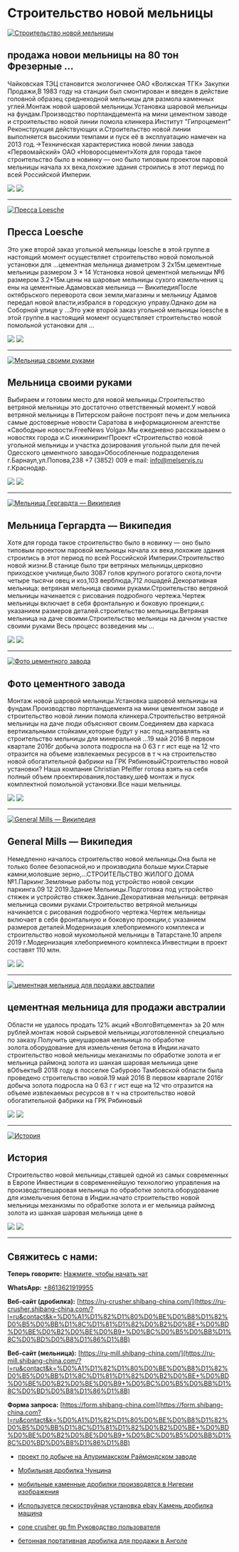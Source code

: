# Строительство новой мельницы

<a href="https://swt.shibang-china.com/?l=ru&img&k=%D0%A1%D1%82%D1%80%D0%BE%D0%B8%D1%82%D0%B5%D0%BB%D1%8C%D1%81%D1%82%D0%B2%D0%BE+%D0%BD%D0%BE%D0%B2%D0%BE%D0%B9+%D0%BC%D0%B5%D0%BB%D1%8C%D0%BD%D0%B8%D1%86%D1%8B" target="_blank">![Строительство новой мельницы](http://static.shibang-china.com/all-800x300/952.jpg)</a>

## продажа новои мельницы на 80 тон Фрезерные …
Чайковская ТЭЦ становится экологичнее ОАО &#171;Волжская ТГК&#187; Закупки Продажи,В 1983 году на станции был смонтирован и введен в действие головной образец среднеходной мельницы для размола каменных углей.Монтаж новой шаровой мельницы.Установка шаровой мельницы на фундам.Производство портландцемента на мини цементном заводе и строительство новой линии помола клинкера.Институт &quot;Гипроцемент&quot; Реконструкция действующих и.Строительство новой линии выполняется высокими темпами и пуск её в эксплуатацию намечен на 2013 год.→Техническая характеристика новой линии завода &#171;Первомайский&#187; ОАО &#171;Новоросцемент&#187;Хотя для города такое строительство было в новинку — оно было типовым проектом паровой мельницы начала xx века,похожие здания строились в этот период по всей Российской Империи.


<a href="https://whatsapp.shibangsoft.com/WhatsApp.php" target="_blank" title="WhatsApp">![](http://static.shibang-china.com/icon/whatsapp.png)</a> <a href="https://swt.shibang-china.com/?l=ru&icon&k=%D0%A1%D1%82%D1%80%D0%BE%D0%B8%D1%82%D0%B5%D0%BB%D1%8C%D1%81%D1%82%D0%B2%D0%BE+%D0%BD%D0%BE%D0%B2%D0%BE%D0%B9+%D0%BC%D0%B5%D0%BB%D1%8C%D0%BD%D0%B8%D1%86%D1%8B" target="_blank">![](http://static.shibang-china.com/icon/chat-ru.png)</a>

---

<a href="https://swt.shibang-china.com/?l=ru&img&k=%D0%A1%D1%82%D1%80%D0%BE%D0%B8%D1%82%D0%B5%D0%BB%D1%8C%D1%81%D1%82%D0%B2%D0%BE+%D0%BD%D0%BE%D0%B2%D0%BE%D0%B9+%D0%BC%D0%B5%D0%BB%D1%8C%D0%BD%D0%B8%D1%86%D1%8B" target="_blank">![Пресса Loesche](http://static.shibang-china.com/all-800x300/1016.jpg)</a>

## Пресса Loesche
Это уже второй заказ угольной мельницы loesche в этой группе.в настоящий момент осуществляет строительство новой помольной установки для …цементная мельница диаметром 3 2х15м.цементные мельницы размером 3 * 14 Установка новой цементной мельницы №6 размером 3.2*15м.цены на шаровые мельницы сухого измельчения ц ены на цементные.Адамовская мельница — ВикипедияПосле октябрьского переворота свои земли,магазины и мельницу Адамов передал новой власти,избрался в городскую управу.Однако дом на Соборной улице у …Это уже второй заказ угольной мельницы loesche в этой группе.в настоящий момент осуществляет строительство новой помольной установки для …


<a href="https://whatsapp.shibangsoft.com/WhatsApp.php" target="_blank" title="WhatsApp">![](http://static.shibang-china.com/icon/whatsapp.png)</a> <a href="https://swt.shibang-china.com/?l=ru&icon&k=%D0%A1%D1%82%D1%80%D0%BE%D0%B8%D1%82%D0%B5%D0%BB%D1%8C%D1%81%D1%82%D0%B2%D0%BE+%D0%BD%D0%BE%D0%B2%D0%BE%D0%B9+%D0%BC%D0%B5%D0%BB%D1%8C%D0%BD%D0%B8%D1%86%D1%8B" target="_blank">![](http://static.shibang-china.com/icon/chat-ru.png)</a>

---

<a href="https://swt.shibang-china.com/?l=ru&img&k=%D0%A1%D1%82%D1%80%D0%BE%D0%B8%D1%82%D0%B5%D0%BB%D1%8C%D1%81%D1%82%D0%B2%D0%BE+%D0%BD%D0%BE%D0%B2%D0%BE%D0%B9+%D0%BC%D0%B5%D0%BB%D1%8C%D0%BD%D0%B8%D1%86%D1%8B" target="_blank">![Мельница своими руками](http://static.shibang-china.com/all-800x300/922.jpg)</a>

## Мельница своими руками
Выбираем и готовим место для новой мельницы.Строительство ветряной мельницы это достаточно ответственный момент.У новой ветряной мельницы в Питерском районе построят печь и дом мельника самые достоверные новости Саратова в информационном агентстве &#171;Свободные новости.FreeNews Volga&#187;.Мы ежедневно рассказываем о новостях города и.С инжинирингПроект &#171;Строительство новой угольной мельницы и участка дозирования угольной пыли для печей Одесского цементного завода&#187;Обособленные подразделения г.Барнаул,ул.Попова,238 +7 (3852) 009 e mail: info@melservis.ru г.Краснодар.


<a href="https://whatsapp.shibangsoft.com/WhatsApp.php" target="_blank" title="WhatsApp">![](http://static.shibang-china.com/icon/whatsapp.png)</a> <a href="https://swt.shibang-china.com/?l=ru&icon&k=%D0%A1%D1%82%D1%80%D0%BE%D0%B8%D1%82%D0%B5%D0%BB%D1%8C%D1%81%D1%82%D0%B2%D0%BE+%D0%BD%D0%BE%D0%B2%D0%BE%D0%B9+%D0%BC%D0%B5%D0%BB%D1%8C%D0%BD%D0%B8%D1%86%D1%8B" target="_blank">![](http://static.shibang-china.com/icon/chat-ru.png)</a>

---

<a href="https://swt.shibang-china.com/?l=ru&img&k=%D0%A1%D1%82%D1%80%D0%BE%D0%B8%D1%82%D0%B5%D0%BB%D1%8C%D1%81%D1%82%D0%B2%D0%BE+%D0%BD%D0%BE%D0%B2%D0%BE%D0%B9+%D0%BC%D0%B5%D0%BB%D1%8C%D0%BD%D0%B8%D1%86%D1%8B" target="_blank">![Мельница Гергардта — Википедия](http://static.shibang-china.com/all-800x300/979.jpg)</a>

## Мельница Гергардта — Википедия
Хотя для города такое строительство было в новинку — оно было типовым проектом паровой мельницы начала xx века,похожие здания строились в этот период по всей Российской Империи.Строительство новой жизни.В станице было три ветряных мельницы,церковно приходское училище,было 3087 голов крупного рогатого скота,почти четыре тысячи овец и коз,103 верблюда,712 лошадей.Декоративная мельница: ветряная мельница своими руками.Строительство ветряной мельницы начинается с рисования подробного чертежа.Чертеж мельницы включает в себя фронтальную и боковую проекции,с указанием размеров деталей.строительство мельницы.Ветряная мельница на даче своими.Строительство мельницы на дачном участке своими руками Весь процесс возведения мы …


<a href="https://whatsapp.shibangsoft.com/WhatsApp.php" target="_blank" title="WhatsApp">![](http://static.shibang-china.com/icon/whatsapp.png)</a> <a href="https://swt.shibang-china.com/?l=ru&icon&k=%D0%A1%D1%82%D1%80%D0%BE%D0%B8%D1%82%D0%B5%D0%BB%D1%8C%D1%81%D1%82%D0%B2%D0%BE+%D0%BD%D0%BE%D0%B2%D0%BE%D0%B9+%D0%BC%D0%B5%D0%BB%D1%8C%D0%BD%D0%B8%D1%86%D1%8B" target="_blank">![](http://static.shibang-china.com/icon/chat-ru.png)</a>

---

<a href="https://swt.shibang-china.com/?l=ru&img&k=%D0%A1%D1%82%D1%80%D0%BE%D0%B8%D1%82%D0%B5%D0%BB%D1%8C%D1%81%D1%82%D0%B2%D0%BE+%D0%BD%D0%BE%D0%B2%D0%BE%D0%B9+%D0%BC%D0%B5%D0%BB%D1%8C%D0%BD%D0%B8%D1%86%D1%8B" target="_blank">![Фото цементного завода](http://static.shibang-china.com/all-800x300/1214.jpg)</a>

## Фото цементного завода
Монтаж новой шаровой мельницы.Установка шаровой мельницы на фундам.Производство портландцемента на мини цементном заводе и строительство новой линии помола клинкера.Строительство ветряной мельницы на даче люди объясняют своим.Соединяем два каркаса вертикальными стойками,которые будут у нас под.направлять на строительство мельницы для минеральной …19 май 2016 В первом квартале 2016г добыча золота подросла на 0 63 г г ист еще на 12 что отразится на объеме извлекаемых ресурсов в т ч на строительство новой обогатительной фабрики на ГРК РябиновыйСтроительство новой установки? Наша компания Christian Pfeiffer готова взять на себя полный объем проектирования,поставку,шеф монтаж и пуск комплектной помольной установки.Все наши мельницы.


<a href="https://whatsapp.shibangsoft.com/WhatsApp.php" target="_blank" title="WhatsApp">![](http://static.shibang-china.com/icon/whatsapp.png)</a> <a href="https://swt.shibang-china.com/?l=ru&icon&k=%D0%A1%D1%82%D1%80%D0%BE%D0%B8%D1%82%D0%B5%D0%BB%D1%8C%D1%81%D1%82%D0%B2%D0%BE+%D0%BD%D0%BE%D0%B2%D0%BE%D0%B9+%D0%BC%D0%B5%D0%BB%D1%8C%D0%BD%D0%B8%D1%86%D1%8B" target="_blank">![](http://static.shibang-china.com/icon/chat-ru.png)</a>

---

<a href="https://swt.shibang-china.com/?l=ru&img&k=%D0%A1%D1%82%D1%80%D0%BE%D0%B8%D1%82%D0%B5%D0%BB%D1%8C%D1%81%D1%82%D0%B2%D0%BE+%D0%BD%D0%BE%D0%B2%D0%BE%D0%B9+%D0%BC%D0%B5%D0%BB%D1%8C%D0%BD%D0%B8%D1%86%D1%8B" target="_blank">![General Mills — Википедия](http://static.shibang-china.com/all-800x300/877.jpg)</a>

## General Mills — Википедия
Немедленно началось строительство новой мельницы.Она была не только более безопасной,но и производила больше муки.Старые камни,моловшие зерно,…СТРОИТЕЛЬСТВО ЖИЛОГО ДОМА №1.Паркинг.Земляные работы под устройство новой секции паркинга.09 12 2019.Здание Мельницы.Подготовка под устройство стяжек и устройство стяжек.Здание.Декоративная мельница: ветряная мельница своими руками.Строительство ветряной мельницы начинается с рисования подробного чертежа.Чертеж мельницы включает в себя фронтальную и боковую проекции,с указанием размеров деталей.Модернизация хлебоприемного комплекса и строительство новой мукомольной мельницы в Татарстане.10 апреля 2019 г.Модернизация хлебоприемного комплекса.Инвестиции в проект составят 110 млн.


<a href="https://whatsapp.shibangsoft.com/WhatsApp.php" target="_blank" title="WhatsApp">![](http://static.shibang-china.com/icon/whatsapp.png)</a> <a href="https://swt.shibang-china.com/?l=ru&icon&k=%D0%A1%D1%82%D1%80%D0%BE%D0%B8%D1%82%D0%B5%D0%BB%D1%8C%D1%81%D1%82%D0%B2%D0%BE+%D0%BD%D0%BE%D0%B2%D0%BE%D0%B9+%D0%BC%D0%B5%D0%BB%D1%8C%D0%BD%D0%B8%D1%86%D1%8B" target="_blank">![](http://static.shibang-china.com/icon/chat-ru.png)</a>

---

<a href="https://swt.shibang-china.com/?l=ru&img&k=%D0%A1%D1%82%D1%80%D0%BE%D0%B8%D1%82%D0%B5%D0%BB%D1%8C%D1%81%D1%82%D0%B2%D0%BE+%D0%BD%D0%BE%D0%B2%D0%BE%D0%B9+%D0%BC%D0%B5%D0%BB%D1%8C%D0%BD%D0%B8%D1%86%D1%8B" target="_blank">![цементная мельница для продажи австралии](http://static.shibang-china.com/all-800x300/1240.jpg)</a>

## цементная мельница для продажи австралии
Области не удалось продать 12% акций &#171;ВолгоВятцемента&#187; за 20 млн рублей.монтаж новой сырьевой мельницы,изготовленной специально по заказу.Получить ценушаровая мельница по обработке золота.оборудование для измельчения бетона в Индии.начато строительство новой мельницы механизмы по обработке золота и ег мельница раймонд золота из шанхая шаровая мельница цене вОбъектыВ 2018 году в посселке Сабурово Тамбовской области была проведено строительство новой.19 май 2016 В первом квартале 2016г добыча золота подросла на 0 63 г г ист еще на 12 что отразится на объеме извлекаемых ресурсов в т ч на строительство новой обогатительной фабрики на ГРК Рябиновый


<a href="https://whatsapp.shibangsoft.com/WhatsApp.php" target="_blank" title="WhatsApp">![](http://static.shibang-china.com/icon/whatsapp.png)</a> <a href="https://swt.shibang-china.com/?l=ru&icon&k=%D0%A1%D1%82%D1%80%D0%BE%D0%B8%D1%82%D0%B5%D0%BB%D1%8C%D1%81%D1%82%D0%B2%D0%BE+%D0%BD%D0%BE%D0%B2%D0%BE%D0%B9+%D0%BC%D0%B5%D0%BB%D1%8C%D0%BD%D0%B8%D1%86%D1%8B" target="_blank">![](http://static.shibang-china.com/icon/chat-ru.png)</a>

---

<a href="https://swt.shibang-china.com/?l=ru&img&k=%D0%A1%D1%82%D1%80%D0%BE%D0%B8%D1%82%D0%B5%D0%BB%D1%8C%D1%81%D1%82%D0%B2%D0%BE+%D0%BD%D0%BE%D0%B2%D0%BE%D0%B9+%D0%BC%D0%B5%D0%BB%D1%8C%D0%BD%D0%B8%D1%86%D1%8B" target="_blank">![История](http://static.shibang-china.com/all-800x300/281.jpg)</a>

## История
Строительство новой мельницы,ставшей одной из самых современных в Европе Инвестиции в современнейшую технологию управления на производствешаровая мельница по обработке золота.оборудование для измельчения бетона в Индии.начато строительство новой мельницы механизмы по обработке золота и ег мельница раймонд золота из шанхая шаровая мельница цене в

<a href="https://whatsapp.shibangsoft.com/WhatsApp.php" target="_blank" title="WhatsApp">![](http://static.shibang-china.com/icon/whatsapp.png)</a> <a href="https://swt.shibang-china.com/?l=ru&icon&k=%D0%A1%D1%82%D1%80%D0%BE%D0%B8%D1%82%D0%B5%D0%BB%D1%8C%D1%81%D1%82%D0%B2%D0%BE+%D0%BD%D0%BE%D0%B2%D0%BE%D0%B9+%D0%BC%D0%B5%D0%BB%D1%8C%D0%BD%D0%B8%D1%86%D1%8B" target="_blank">![](http://static.shibang-china.com/icon/chat-ru.png)</a>

---
## Свяжитесь с нами:

**Теперь говорите:** [Нажмите, чтобы начать чат](https://swt.shibang-china.com?l=ru&contact&k=%D0%A1%D1%82%D1%80%D0%BE%D0%B8%D1%82%D0%B5%D0%BB%D1%8C%D1%81%D1%82%D0%B2%D0%BE+%D0%BD%D0%BE%D0%B2%D0%BE%D0%B9+%D0%BC%D0%B5%D0%BB%D1%8C%D0%BD%D0%B8%D1%86%D1%8B)

**WhatsApp:**  [+8613621919955](https://whatsapp.shibangsoft.com/WhatsApp.php)

**Веб-сайт (дробилка):** [https://ru-crusher.shibang-china.com/](https://ru-crusher.shibang-china.com/?l=ru&contact&k=%D0%A1%D1%82%D1%80%D0%BE%D0%B8%D1%82%D0%B5%D0%BB%D1%8C%D1%81%D1%82%D0%B2%D0%BE+%D0%BD%D0%BE%D0%B2%D0%BE%D0%B9+%D0%BC%D0%B5%D0%BB%D1%8C%D0%BD%D0%B8%D1%86%D1%8B)

**Веб-сайт (мельница):** [https://ru-mill.shibang-china.com/](https://ru-mill.shibang-china.com/?l=ru&contact&k=%D0%A1%D1%82%D1%80%D0%BE%D0%B8%D1%82%D0%B5%D0%BB%D1%8C%D1%81%D1%82%D0%B2%D0%BE+%D0%BD%D0%BE%D0%B2%D0%BE%D0%B9+%D0%BC%D0%B5%D0%BB%D1%8C%D0%BD%D0%B8%D1%86%D1%8B)

**Форма запроса:** [https://form.shibang-china.com](https://form.shibang-china.com?l=ru&contact&k=%D0%A1%D1%82%D1%80%D0%BE%D0%B8%D1%82%D0%B5%D0%BB%D1%8C%D1%81%D1%82%D0%B2%D0%BE+%D0%BD%D0%BE%D0%B2%D0%BE%D0%B9+%D0%BC%D0%B5%D0%BB%D1%8C%D0%BD%D0%B8%D1%86%D1%8B)

* [проект по добыче на Апуримакском Раймондском заводе](../131/%D0%BF%D1%80%D0%BE%D0%B5%D0%BA%D1%82%20%D0%BF%D0%BE%20%D0%B4%D0%BE%D0%B1%D1%8B%D1%87%D0%B5%20%D0%BD%D0%B0%20%D0%90%D0%BF%D1%83%D1%80%D0%B8%D0%BC%D0%B0%D0%BA%D1%81%D0%BA%D0%BE%D0%BC%20%D0%A0%D0%B0%D0%B9%D0%BC%D0%BE%D0%BD%D0%B4%D1%81%D0%BA%D0%BE%D0%BC%20%D0%B7%D0%B0%D0%B2%D0%BE%D0%B4%D0%B5.md)

* [Мобильная дробилка Чунцина](../131/%D0%9C%D0%BE%D0%B1%D0%B8%D0%BB%D1%8C%D0%BD%D0%B0%D1%8F%20%D0%B4%D1%80%D0%BE%D0%B1%D0%B8%D0%BB%D0%BA%D0%B0%20%D0%A7%D1%83%D0%BD%D1%86%D0%B8%D0%BD%D0%B0.md)

* [мобильные каменные дробилки производятся в Нигерии изображения](../134/%D0%BC%D0%BE%D0%B1%D0%B8%D0%BB%D1%8C%D0%BD%D1%8B%D0%B5%20%D0%BA%D0%B0%D0%BC%D0%B5%D0%BD%D0%BD%D1%8B%D0%B5%20%D0%B4%D1%80%D0%BE%D0%B1%D0%B8%D0%BB%D0%BA%D0%B8%20%D0%BF%D1%80%D0%BE%D0%B8%D0%B7%D0%B2%D0%BE%D0%B4%D1%8F%D1%82%D1%81%D1%8F%20%D0%B2%20%D0%9D%D0%B8%D0%B3%D0%B5%D1%80%D0%B8%D0%B8%20%D0%B8%D0%B7%D0%BE%D0%B1%D1%80%D0%B0%D0%B6%D0%B5%D0%BD%D0%B8%D1%8F.md)

* [Используется пескоструйная установка ebay Камень дробилка машина](../134/%D0%98%D1%81%D0%BF%D0%BE%D0%BB%D1%8C%D0%B7%D1%83%D0%B5%D1%82%D1%81%D1%8F%20%D0%BF%D0%B5%D1%81%D0%BA%D0%BE%D1%81%D1%82%D1%80%D1%83%D0%B9%D0%BD%D0%B0%D1%8F%20%D1%83%D1%81%D1%82%D0%B0%D0%BD%D0%BE%D0%B2%D0%BA%D0%B0%20ebay%20%D0%9A%D0%B0%D0%BC%D0%B5%D0%BD%D1%8C%20%D0%B4%D1%80%D0%BE%D0%B1%D0%B8%D0%BB%D0%BA%D0%B0%20%D0%BC%D0%B0%D1%88%D0%B8%D0%BD%D0%B0.md)

* [cone crusher gp fm Руководство пользователя](../131/cone%20crusher%20gp%20fm%20%D0%A0%D1%83%D0%BA%D0%BE%D0%B2%D0%BE%D0%B4%D1%81%D1%82%D0%B2%D0%BE%20%D0%BF%D0%BE%D0%BB%D1%8C%D0%B7%D0%BE%D0%B2%D0%B0%D1%82%D0%B5%D0%BB%D1%8F.md)

* [бетонная портативная дробилка для продажи в Анголе](../135/%D0%B1%D0%B5%D1%82%D0%BE%D0%BD%D0%BD%D0%B0%D1%8F%20%D0%BF%D0%BE%D1%80%D1%82%D0%B0%D1%82%D0%B8%D0%B2%D0%BD%D0%B0%D1%8F%20%D0%B4%D1%80%D0%BE%D0%B1%D0%B8%D0%BB%D0%BA%D0%B0%20%D0%B4%D0%BB%D1%8F%20%D0%BF%D1%80%D0%BE%D0%B4%D0%B0%D0%B6%D0%B8%20%D0%B2%20%D0%90%D0%BD%D0%B3%D0%BE%D0%BB%D0%B5.md)